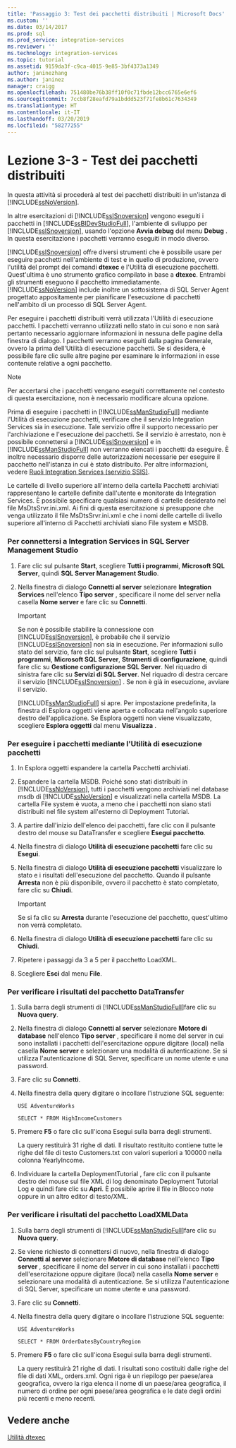 ```yaml
---
title: 'Passaggio 3: Test dei pacchetti distribuiti | Microsoft Docs'
ms.custom: ''
ms.date: 03/14/2017
ms.prod: sql
ms.prod_service: integration-services
ms.reviewer: ''
ms.technology: integration-services
ms.topic: tutorial
ms.assetid: 9159da3f-c9ca-4015-9e85-3bf4373a1349
author: janinezhang
ms.author: janinez
manager: craigg
ms.openlocfilehash: 751480be76b38ff10f0c71fbde12bcc6765e6ef6
ms.sourcegitcommit: 7ccb8f28eafd79a1bddd523f71fe8b61c7634349
ms.translationtype: HT
ms.contentlocale: it-IT
ms.lasthandoff: 03/20/2019
ms.locfileid: "58277255"
---
```

# <a name="lesson-3-3---testing-the-deployed-packages"></a>Lezione 3-3 - Test dei pacchetti distribuiti
In questa attività si procederà al test dei pacchetti distribuiti in un'istanza di [!INCLUDE[ssNoVersion](../includes/ssnoversion-md.md)].  
  
In altre esercitazioni di [!INCLUDE[ssISnoversion](../includes/ssisnoversion-md.md)] vengono eseguiti i pacchetti in [!INCLUDE[ssBIDevStudioFull](../includes/ssbidevstudiofull-md.md)], l'ambiente di sviluppo per [!INCLUDE[ssISnoversion](../includes/ssisnoversion-md.md)], usando l'opzione **Avvia debug** del menu **Debug** . In questa esercitazione i pacchetti verranno eseguiti in modo diverso.  
  
[!INCLUDE[ssISnoversion](../includes/ssisnoversion-md.md)] offre diversi strumenti che è possibile usare per eseguire pacchetti nell'ambiente di test e in quello di produzione, ovvero l'utilità del prompt dei comandi **dtexec** e l'Utilità di esecuzione pacchetti. Quest'ultima è uno strumento grafico compilato in base a **dtexec**. Entrambi gli strumenti eseguono il pacchetto immediatamente. [!INCLUDE[ssNoVersion](../includes/ssnoversion-md.md)] include inoltre un sottosistema di SQL Server Agent progettato appositamente per pianificare l'esecuzione di pacchetti nell'ambito di un processo di SQL Server Agent.  
  
Per eseguire i pacchetti distribuiti verrà utilizzata l'Utilità di esecuzione pacchetti. I pacchetti verranno utilizzati nello stato in cui sono e non sarà pertanto necessario aggiornare informazioni in nessuna delle pagine della finestra di dialogo. I pacchetti verranno eseguiti dalla pagina Generale, ovvero la prima dell'Utilità di esecuzione pacchetti. Se si desidera, è possibile fare clic sulle altre pagine per esaminare le informazioni in esse contenute relative a ogni pacchetto.  
  
> [!NOTE]  
> Per accertarsi che i pacchetti vengano eseguiti correttamente nel contesto di questa esercitazione, non è necessario modificare alcuna opzione.  
  
Prima di eseguire i pacchetti in [!INCLUDE[ssManStudioFull](../includes/ssmanstudiofull-md.md)] mediante l'Utilità di esecuzione pacchetti, verificare che il servizio Integration Services sia in esecuzione. Tale servizio offre il supporto necessario per l'archiviazione e l'esecuzione dei pacchetti. Se il servizio è arrestato, non è possibile connettersi a [!INCLUDE[ssISnoversion](../includes/ssisnoversion-md.md)] e in [!INCLUDE[ssManStudioFull](../includes/ssmanstudiofull-md.md)] non verranno elencati i pacchetti da eseguire. È inoltre necessario disporre delle autorizzazioni necessarie per eseguire il pacchetto nell'istanza in cui è stato distribuito. Per altre informazioni, vedere [Ruoli Integration Services &#40;servizio SSIS&#41;](../integration-services/security/integration-services-roles-ssis-service.md).  
  
Le cartelle di livello superiore all'interno della cartella Pacchetti archiviati rappresentano le cartelle definite dall'utente e monitorate da Integration Services. È possibile specificare qualsiasi numero di cartelle desiderato nel file MsDtsSrvr.ini.xml. Ai fini di questa esercitazione si presuppone che venga utilizzato il file MsDtsSrvr.ini.xml e che i nomi delle cartelle di livello superiore all'interno di Pacchetti archiviati siano File system e MSDB.  
  
### <a name="to-connect-to-integration-services-in-sql-server-management-studio"></a>Per connettersi a Integration Services in SQL Server Management Studio  
  
1.  Fare clic sul pulsante **Start**, scegliere **Tutti i programmi**, **Microsoft SQL Server**, quindi **SQL Server Management Studio**.  
  
2.  Nella finestra di dialogo **Connetti al server** selezionare **Integration Services** nell'elenco **Tipo server** , specificare il nome del server nella casella **Nome server** e fare clic su **Connetti**.  
  
    > [!IMPORTANT]  
    > Se non è possibile stabilire la connessione con [!INCLUDE[ssISnoversion](../includes/ssisnoversion-md.md)], è probabile che il servizio [!INCLUDE[ssISnoversion](../includes/ssisnoversion-md.md)] non sia in esecuzione. Per informazioni sullo stato del servizio, fare clic sul pulsante **Start**, scegliere **Tutti i programmi**, **Microsoft SQL Server**, **Strumenti di configurazione**, quindi fare clic su **Gestione configurazione SQL Server**. Nel riquadro di sinistra fare clic su **Servizi di SQL Server**. Nel riquadro di destra cercare il servizio [!INCLUDE[ssISnoversion](../includes/ssisnoversion-md.md)] . Se non è già in esecuzione, avviare il servizio.  
  
    [!INCLUDE[ssManStudioFull](../includes/ssmanstudiofull-md.md)] si apre. Per impostazione predefinita, la finestra di Esplora oggetti viene aperta e collocata nell'angolo superiore destro dell'applicazione. Se Esplora oggetti non viene visualizzato, scegliere **Esplora oggetti** dal menu **Visualizza** .  
  
### <a name="to-run-the-packages-using-the-execute-package-utility"></a>Per eseguire i pacchetti mediante l'Utilità di esecuzione pacchetti  
  
1.  In Esplora oggetti espandere la cartella Pacchetti archiviati.  
  
2.  Espandere la cartella MSDB. Poiché sono stati distribuiti in [!INCLUDE[ssNoVersion](../includes/ssnoversion-md.md)], tutti i pacchetti vengono archiviati nel database msdb di [!INCLUDE[ssNoVersion](../includes/ssnoversion-md.md)] e visualizzati nella cartella MSDB. La cartella File system è vuota, a meno che i pacchetti non siano stati distribuiti nel file system all'esterno di Deployment Tutorial.  
  
3.  A partire dall'inizio dell'elenco dei pacchetti, fare clic con il pulsante destro del mouse su DataTransfer e scegliere **Esegui pacchetto**.  
  
4.  Nella finestra di dialogo **Utilità di esecuzione pacchetti** fare clic su **Esegui**.  
  
5.  Nella finestra di dialogo **Utilità di esecuzione pacchetti** visualizzare lo stato e i risultati dell'esecuzione del pacchetto. Quando il pulsante **Arresta** non è più disponibile, ovvero il pacchetto è stato completato, fare clic su **Chiudi**.  
  
    > [!IMPORTANT]  
    > Se si fa clic su **Arresta** durante l'esecuzione del pacchetto, quest'ultimo non verrà completato.  
  
6.  Nella finestra di dialogo **Utilità di esecuzione pacchetti** fare clic su **Chiudi**.  
  
7.  Ripetere i passaggi da 3 a 5 per il pacchetto LoadXML.  
  
8.  Scegliere **Esci** dal menu **File**.  
  
### <a name="to-verify-the-results-of-the-datatransfer-package"></a>Per verificare i risultati del pacchetto DataTransfer  
  
1.  Sulla barra degli strumenti di [!INCLUDE[ssManStudioFull](../includes/ssmanstudiofull-md.md)]fare clic su **Nuova query**.  
  
2.  Nella finestra di dialogo **Connetti al server** selezionare **Motore di database** nell'elenco **Tipo server** , specificare il nome del server in cui sono installati i pacchetti dell'esercitazione oppure digitare (local) nella casella **Nome server** e selezionare una modalità di autenticazione. Se si utilizza l'autenticazione di SQL Server, specificare un nome utente e una password.  
  
3.  Fare clic su **Connetti**.  
  
4.  Nella finestra della query digitare o incollare l'istruzione SQL seguente:  
  
    `USE AdventureWorks`  
  
    `SELECT * FROM HighIncomeCustomers`  
  
5.  Premere **F5** o fare clic sull'icona Esegui sulla barra degli strumenti.  
  
    La query restituirà 31 righe di dati. Il risultato restituito contiene tutte le righe del file di testo Customers.txt con valori superiori a 100000 nella colonna YearlyIncome.  
  
6.  Individuare la cartella DeploymentTutorial , fare clic con il pulsante destro del mouse sul file XML di log denominato Deployment Tutorial Log e quindi fare clic su **Apri**. È possibile aprire il file in Blocco note oppure in un altro editor di testo/XML.  
  
### <a name="to-verify-the-results-of-the-loadxmldata-package"></a>Per verificare i risultati del pacchetto LoadXMLData  
  
1.  Sulla barra degli strumenti di [!INCLUDE[ssManStudioFull](../includes/ssmanstudiofull-md.md)]fare clic su **Nuova query**.  
  
2.  Se viene richiesto di connettersi di nuovo, nella finestra di dialogo **Connetti al server** selezionare **Motore di database** nell'elenco **Tipo server** , specificare il nome del server in cui sono installati i pacchetti dell'esercitazione oppure digitare (local) nella casella **Nome server** e selezionare una modalità di autenticazione. Se si utilizza l'autenticazione di SQL Server, specificare un nome utente e una password.  
  
3.  Fare clic su **Connetti**.  
  
4.  Nella finestra della query digitare o incollare l'istruzione SQL seguente:  
  
    `USE AdventureWorks`  
  
    `SELECT * FROM OrderDatesByCountryRegion`  
  
5.  Premere **F5** o fare clic sull'icona Esegui sulla barra degli strumenti.  
  
    La query restituirà 21 righe di dati. I risultati sono costituiti dalle righe del file di dati XML, orders.xml. Ogni riga è un riepilogo per paese/area geografica, ovvero la riga elenca il nome di un paese/area geografica, il numero di ordine per ogni paese/area geografica e le date degli ordini più recenti e meno recenti.  
  
## <a name="see-also"></a>Vedere anche  
[Utilità dtexec](../integration-services/packages/dtexec-utility.md)  
  
  
  
